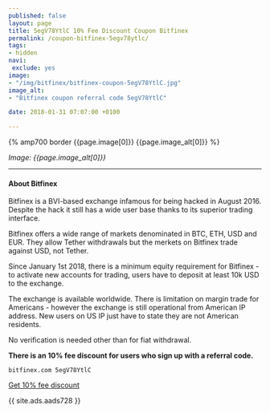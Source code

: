 ```yaml
---
published: false
layout: page
title: 5egV78YtlC 10% Fee Discount Coupon Bitfinex
permalink: /coupon-bitfinex-5egv78ytlc/
tags:
- hidden
navi:
 exclude: yes
image:
- "/img/bitfinex/bitfinex-coupon-5egV78YtlC.jpg"
image_alt:
- "Bitfinex coupon referral code 5egV78YtlC"

date: 2018-01-31 07:07:00 +0100

---
```



{% amp700 border {{page.image[0]}} {{page.image_alt[0]}} %}

_Image: {{page.image_alt[0]}}_

________________________

#### About Bitfinex

Bitfinex is a BVI-based exchange infamous for being hacked in August 2016. Despite the hack it still has a wide user base thanks to its superior trading interface.

Bitfinex offers a wide range of markets denominated in BTC, ETH, USD and EUR. They allow Tether withdrawals but the merkets on Bitfinex trade against USD, not Tether.

Since January 1st 2018, there is a minimum equity requirement for Bitfinex - to activate new accounts for trading, users have to deposit at least 10k USD to the exchange.

The exchange is available worldwide. There is limitation on margin trade for Americans - however the exchange is still operational from American IP address. New users on US IP just have to state they are not American residents.

No verification is needed other than for fiat withdrawal.

**There is an 10% fee discount for users who sign up with a referral code.**

`bitfinex.com 5egV78YtlC`

<a rel="nofollow" href="https://www.bitfinex.com/?refcode=5egV78YtlC" class="button" target="_blank">Get 10% fee discount</a>


{{ site.ads.aads728 }}
